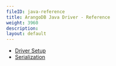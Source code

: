 ```yaml
---
fileID: java-reference
title: ArangoDB Java Driver - Reference
weight: 3960
description: 
layout: default
---
```

- [Driver Setup](java-reference-setup)
- [Serialization](java-reference-serialization)
